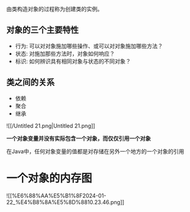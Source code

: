 由类构造对象的过程称为创建类的实例。

## 对象的三个主要特性

- 行为: 可以对对象施加哪些操作、或可以对对象施加哪些方法？
- 状态: 对施加那些方法时，对象如何响应？
- 标识: 如何辨识具有相同对象与状态的不同对象？

## 类之间的关系

- 依赖
- 聚合
- 继承

  

![[/Untitled 21.png|Untitled 21.png]]

**一个对象变量并没有实际包含一个对象，而仅仅引用一个对象**

在Java中，任何对象变量的值都是对存储在另外一个地方的一个对象的引用

# 一个对象的内存图

![[%E6%88%AA%E5%B1%8F2024-01-22_%E4%B8%8A%E5%8D%8810.23.46.png]]